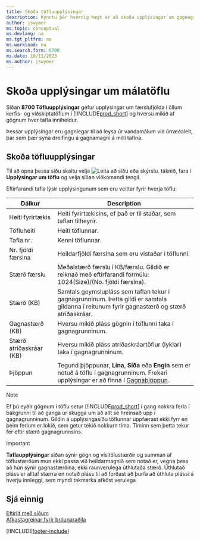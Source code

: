 ```yaml
---
title: Skoða töfluupplýsingar
description: Kynntu þér hvernig hægt er að skoða upplýsingar um gagnagrunnstöflur í Business Central.
author: jswymer
ms.topic: conceptual
ms.devlang: na
ms.tgt_pltfrm: na
ms.workload: na
ms.search.form: 8700
ms.date: 10/11/2023
ms.author: jswymer
---
```


# <a name="viewing-table-information"></a>Skoða upplýsingar um málatöflu

Síðan **8700 Töfluupplýsingar** gefur upplýsingar um færslufjölda í öllum kerfis- og viðskiptatöflum í [!INCLUDE[prod_short](includes/prod_short.md)] og hversu mikið af gögnum hver tafla inniheldur.

Þessar upplýsingar eru gagnlegar til að leysa úr vandamálum við úrræðaleit, þar sem þær sýna dreifingu á gagnamagni á milli taflna.

## <a name="view-table-information"></a>Skoða töfluupplýsingar

Til að opna þessa síðu skaltu velja ![Leita að síðu eða skýrslu.](media/ui-search/search_small.png "Leit að síðu eða skýrslu tákn") táknið, fara í **Upplýsingar um töflu** og velja síðan viðkomandi tengil.

Eftirfarandi tafla lýsir upplýsingunum sem eru veittar fyrir hverja töflu:

|Dálkur|Description|
|------|-----------|
|Heiti fyrirtækis|Heiti fyrirtækisins, ef það er til staðar, sem taflan tilheyrir.|
|Töfluheiti|Heiti töflunnar.|
|Tafla nr.|Kenni töflunnar.|
|Nr. fjöldi færslna|Heildarfjöldi færslna sem eru vistaðar í töflunni.|
|Stærð færslu|Meðalstærð færslu í KB/færslu. Gildið er reiknað með eftirfarandi formúlu: 1024(Size)/(No. fjöldi færslna). |
|Stærð (KB)|Samtals geymslupláss sem taflan tekur í gagnagrunninum. Þetta gildi er samtala gildanna í reitunum fyrir gagnastærð og stærð atriðaskráar.|
|Gagnastærð (KB)|Hversu mikið pláss gögnin í töflunni taka í gagnagrunninum.|
|Stærð atriðaskráar (KB)|Hversu mikið pláss atriðaskráartöflur (lyklar) taka í gagnagrunninum.|
|Þjöppun|Tegund þjöppunar, **Lína**, **Síða** eða **Engin** sem er notuð á töflu í gagnagrunninum. Frekari upplýsingar er að finna í [Gagnaþjöppun](/sql/relational-databases/data-compression/data-compression?).|

> [!NOTE]
> Ef þú eyðir gögnum í töflu setur [!INCLUDE[prod_short](includes/prod_short.md)] í gang nokkra ferla í bakgrunni til að ganga úr skugga um að allt sé hreinsað upp í gagnagrunninum. Gildin á upplýsingasíðu töflunnar uppfærast ekki fyrr en þeim ferlum er lokið, sem getur tekið nokkurn tíma. Tíminn sem þetta tekur fer eftir stærð gagnagrunnsins.

> [!IMPORTANT]  
>  **Taflaupplýsingar** síðan sýnir gögn og vísitölustærðir og summan af töflustærðum mun ekki passa við heildarmagnið sem notað er, vegna þess að hún sýnir gagnastærðina, ekki raunverulega úthlutaða stærð. Úthlutað pláss er alltaf stærra en notað pláss til að forðast að þurfa að úthluta plássi á hverju innleggi, sem myndi takmarka afköst verulega


## <a name="see-also"></a>Sjá einnig

[Eftirlit með síðum](across-inspect-page.md)  
[Afkastagreinar fyrir þróunaraðila](/dynamics365/business-central/dev-itpro/performance/performance-developer)  


[!INCLUDE[footer-include](includes/footer-banner.md)]
